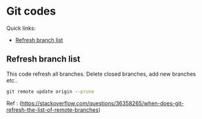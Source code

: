 # Git codes

Quick links:

- [Refresh branch list](https://github.com/tolgayolal/storage/blob/main/code-lib/git/README.md#refresh-branch-list)

## Refresh branch list
This code refresh all branches. Delete closed branches, add new branches etc..
```cmd
git remote update origin --prune
```
Ref : (https://stackoverflow.com/questions/36358265/when-does-git-refresh-the-list-of-remote-branches)
